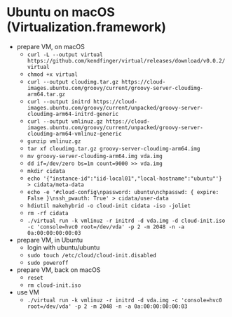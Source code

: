 # Ubuntu on macOS (Virtualization.framework)

* prepare VM, on macOS
  * `curl -L --output virtual https://github.com/kendfinger/virtual/releases/download/v0.0.2/virtual`
  * `chmod +x virtual`
  * `curl --output cloudimg.tar.gz https://cloud-images.ubuntu.com/groovy/current/groovy-server-cloudimg-arm64.tar.gz`
  * `curl --output initrd https://cloud-images.ubuntu.com/groovy/current/unpacked/groovy-server-cloudimg-arm64-initrd-generic`
  * `curl --output vmlinuz.gz https://cloud-images.ubuntu.com/groovy/current/unpacked/groovy-server-cloudimg-arm64-vmlinuz-generic`
  * `gunzip vmlinuz.gz`
  * `tar xf cloudimg.tar.gz groovy-server-cloudimg-arm64.img`
  * `mv groovy-server-cloudimg-arm64.img vda.img`
  * `dd if=/dev/zero bs=1m count=9000 >> vda.img`
  * `mkdir cidata`
  * `echo '{"instance-id":"iid-local01","local-hostname":"ubuntu"'} > cidata/meta-data`
  * `echo -e '#cloud-config\npassword: ubuntu\nchpasswd: { expire: False }\nssh_pwauth: True' > cidata/user-data`
  * `hdiutil makehybrid -o cloud-init cidata -iso -joliet`
  * `rm -rf cidata`
  * `./virtual run -k vmlinuz -r initrd -d vda.img -d cloud-init.iso -c 'console=hvc0 root=/dev/vda' -p 2 -m 2048 -n -a 0a:00:00:00:00:03`
* prepare VM, in Ubuntu
  * login with ubuntu/ubuntu
  * `sudo touch /etc/cloud/cloud-init.disabled`
  * `sudo poweroff`
* prepare VM, back on macOS
  * `reset`
  * `rm cloud-init.iso`
* use VM
  * `./virtual run -k vmlinuz -r initrd -d vda.img -c 'console=hvc0 root=/dev/vda' -p 2 -m 2048 -n -a 0a:00:00:00:00:03`
